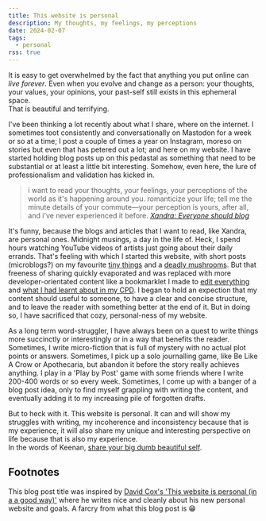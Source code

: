 ```yaml
---
title: This website is personal
description: My thoughts, my feelings, my perceptions
date: 2024-02-07
tags:
  - personal
rss: true
---
```


It is easy to get overwhelmed by the fact that anything you put online can <em>live forever</em>. Even when you evolve and change as a person: your thoughts, your values, your opinions, your past-self still exists in this ephemeral space.<br/> That is beautiful and terrifying.

I've been thinking a lot recently about what I share, where on the internet. I sometimes toot consistently and conversationally on Mastodon for a week or so at a time; I post a couple of times a year on Instagram, moreso on stories but even that has petered out a lot; and here on my website. I have started holding blog posts up on this pedastal as something that need to be substantial or at least a little bit interesting. Somehow, even here, the lure of professionalism and validation has kicked in.

>  i want to read your thoughts, your feelings, your perceptions of the world as it's happening around you. romanticize your life; tell me the minute details of your commute—your perception is yours, after all, and i've never experienced it before.
>  <cite>[Xandra: Everyone should blog](https://library.xandra.cc/everyone-should-blog/)</cite>

It's funny, because the blogs and articles that I want to read, like Xandra, are personal ones. Midnight musings, a day in the life of. Heck, I spend hours watching YouTube videos of artists just going about their daily errands. That's feeling with which I started this website, with short posts (microblogs?) on my favourite [tiny things](/blog/230727-tiny-things/) and a [deadly mushrooms](/blog/230627-mushrooms/). But that freeness of sharing quickly evaporated and was replaced with more developer-orientated content like a bookmarklet I made to [edit everything](/blog/231207-edit-everything/) and [what I had learnt about in my CPD](/blog/231213-practical-accessibility/). I began to hold an expection that my content should useful to someone, to have a clear and concise structure, and to leave the reader with something better at the end of it. But in doing so, I have sacrificed that cozy, personal-ness of my website.

As a long term word-struggler, I have always been on a quest to write things more succinctly or interestingly or in a way that benefits the reader. Sometimes, I write micro-fiction that is full of mystery with no actual plot points or answers. Sometimes, I pick up a solo journalling game, like Be Like A Crow or Apothecaria, but abandon it before the story really achieves anything. I play in a 'Play by Post' game with some friends where I write 200-400 words or so every week. Sometimes, I come up with a banger of a blog post idea, only to find myself grappling with writing the content, and eventually adding it to my increasing pile of forgotten drafts.

But to heck with it. This website is personal. It can and will show my struggles with writing, my incoherence and inconsistency because that is my experience, it will also share my unique and interesting perspective on life because that is also my experience. <br/>In the words of Keenan, [share your big dumb beautiful self](https://gkeenan.co/avgb/please-please-please-please-please-please-share-your-big-dumb-beautiful-self-with-the-world).


## Footnotes
This blog post title was inspired by [David Cox's 'This website is personal (in a a good way)'](https://dav-idc.com/this-website-is-personal/) where he writes nice and cleanly about his new personal website and goals. A farcry from what this blog post is 😁
